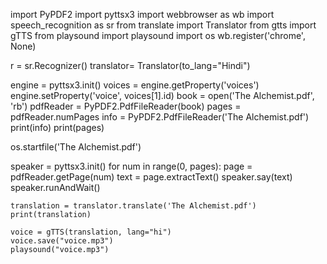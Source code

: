 import PyPDF2
import pyttsx3
import webbrowser as wb
import speech_recognition as sr
from translate import Translator
from gtts import gTTS
from playsound import playsound
import os
wb.register('chrome', None)

r = sr.Recognizer()
translator= Translator(to_lang="Hindi")

engine = pyttsx3.init()
voices = engine.getProperty('voices')
engine.setProperty('voice', voices[1].id)
book = open('The Alchemist.pdf', 'rb')
pdfReader = PyPDF2.PdfFileReader(book)
pages = pdfReader.numPages
info = PyPDF2.PdfFileReader('The Alchemist.pdf')
print(info)
print(pages)

os.startfile('The Alchemist.pdf')


speaker = pyttsx3.init()
for num in range(0, pages):
    page = pdfReader.getPage(num)
    text = page.extractText()
    speaker.say(text)
    speaker.runAndWait()

    translation = translator.translate('The Alchemist.pdf')
    print(translation)

    voice = gTTS(translation, lang="hi")
    voice.save("voice.mp3")
    playsound("voice.mp3")

